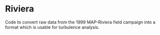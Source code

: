 # Riviera

Code to convert raw data from the 1999 MAP-Riviera field campaign into a format which is usable for turbulence analysis.
